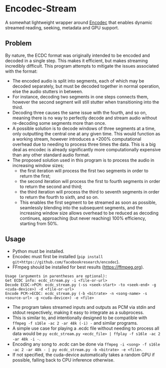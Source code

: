 # Encodec-Stream
A somewhat lightweight wrapper around [Encodec](https://github.com/facebookresearch/encodec) that enables dynamic streamed reading, seeking, metadata and GPU support.

## Problem
By nature, the ECDC format was originally intended to be encoded and decoded in a single step. This makes it efficient, but makes streaming incredibly difficult.
This program attempts to mitigate the issues associated with the format:
- The encoded audio is split into segments, each of which may be decoded separately, but must be decoded together in normal operation, else the audio stutters in between.
- For instance, decoding two segments in one steps connects them, however the second segment will still stutter when transitioning into the third.
- Decoding three causes the same issue with the fourth, and so on, meaning there is no way to perfectly decode and stream audio without re-decoding some segments more than once.
- A possible solution is to decode windows of three segments at a time, only outputting the central one at any given time. This would function as a working stream, however introduces a +200% computational overhead due to needing to process three times the data. This is a big deal as encodec is already significantly more computationally expensive than any other standard audio format.
- The proposed solution used in this program is to process the audio in increasing window sizes;
  - the first iteration will process the first two segments in order to return the first;
  - the second iteration will process the first to fourth segments in order to return the second and third;
  - the third iteration will process the third to seventh segments in order to return the fourth to sixth, and so on.
  - This enables the first segment to be streamed as soon as possible, seamlessly blending into the subsequent segments, and the increasing window size allows overhead to be reduced as decoding continues, approaching (but never reaching) 100% efficiency, starting from 50%.

## Usage
- Python must be installed.
- Encodec must first be installed (`pip install git+https://github.com/facebookresearch/encodec`).
- FFmpeg should be installed for best results (https://ffmpeg.org).
```
Usage (arguments in parentheses are optional):
Get ECDC info: ecdc_stream.py -i <file-or-url>
Decode ECDC->PCM: ecdc_stream.py (-ss <seek-start> -to <seek-end> -g <cuda-device>) -d <file-or-url>
Encode PCM->ECDC: ecdc_stream.py (-b <bitrate> -n <song-name> -s <source-url> -g <cuda-device>) -e <file>
```

- The program takes streamed inputs and outputs as PCM via stdin and stdout respectively, making it easy to integrate as a subprocess.
- This is similar to, and intentionally designed to be compatible with `ffmpeg -f s16le -ac 2 -ar 48k (-i) -` and similar programs.
- A simple use case for playing a .ecdc file without needing to process all data would be `py ecdc_stream.py <ecdc_file> | ffplay -f s16le -ac 2 -ar 48k -i -`.
- Encoding any song to .ecdc can be done via `ffmpeg -i <song> -f s16le -ac 2 -ar 48k - | py ecdc_stream.py -b <bitrate> -e <file>`.
- If not specified, the cuda-device automatically takes a random GPU if possible, falling back to CPU inference otherwise.
